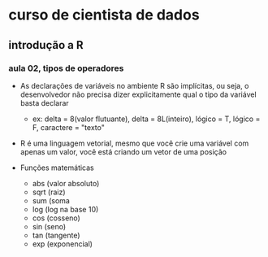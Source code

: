 # curso de cientista de dados 
## introdução a R
### aula 02, tipos de operadores

* As declarações de variáveis no ambiente R são implícitas, ou seja, o desenvolvedor não precisa dizer explicitamente qual o tipo da variável basta declarar
    * ex: delta = 8(valor flutuante), delta = 8L(inteiro), lógico = T, lógico = F, caractere = "texto"

* R é uma linguagem vetorial, mesmo que você crie uma variável com apenas um valor, você está criando um vetor de uma posição

* Funções matemáticas
    * abs (valor absoluto)
    * sqrt (raiz)
    * sum (soma
    * log (log na base 10)
    * cos (cosseno)
    * sin (seno)
    * tan (tangente)
    * exp (exponencial)